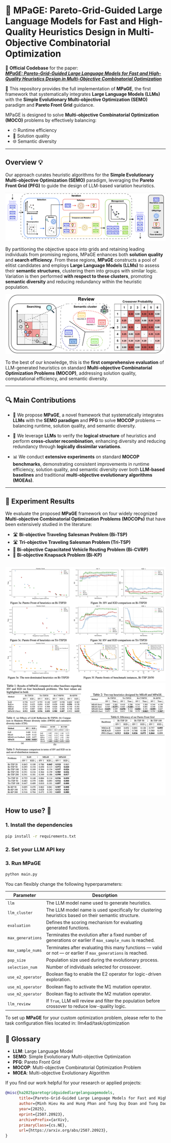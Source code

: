 # 🌟 MPaGE: Pareto-Grid-Guided Large Language Models for Fast and High-Quality Heuristics Design in Multi-Objective Combinatorial Optimization

🚀 **Official Codebase** for the paper:  
**[_MPaGE: Pareto-Grid-Guided Large Language Models for Fast and High-Quality Heuristics Design in Multi-Objective Combinatorial Optimization_](https://www.arxiv.org/abs/2507.20923)**

🧠 This repository provides the full implementation of **MPaGE**, the first framework that systematically integrates **Large Language Models (LLMs)** with the **Simple Evolutionary Multi-objective Optimization (SEMO)** paradigm and **Pareto Front Grid** guidance.

MPaGE is designed to solve **Multi-objective Combinatorial Optimization (MOCO)** problems by effectively balancing:
- ⏱ Runtime efficiency
- 🎯 Solution quality
- 🌐 Semantic diversity

---
## Overview 💡

Our approach curates heuristic algorithms for the **Simple Evolutionary Multi-objective Optimization (SEMO)** paradigm, leveraging the **Pareto Front Grid (PFG)** to guide the design of LLM-based variation heuristics.

![MPaGE Framework Overview](figure/Overview.png)

By partitioning the objective space into grids and retaining leading individuals from promising regions, MPaGE enhances both **solution quality** and **search efficiency**.
From these regions, **MPaGE** constructs a pool of elitist candidates and employs **Large Language Models (LLMs)** to assess their **semantic structures**, clustering them into groups with similar logic. Variation is then performed **with respect to these clusters**, promoting **semantic diversity** and reducing redundancy within the heuristic population.

![MPaGE Framework Overview](figure/Selection.png)

To the best of our knowledge, this is the **first comprehensive evaluation** of LLM-generated heuristics on standard **Multi-objective Combinatorial Optimization Problems (MOCOP)**, addressing solution quality, computational efficiency, and semantic diversity.

---

## 🔍 Main Contributions

- 🧩 We propose **MPaGE**, a novel framework that systematically integrates **LLMs** with the **SEMO paradigm** and **PFG** to solve **MOCOP** problems — balancing runtime, solution quality, and semantic diversity.

- 🧠 We leverage **LLMs** to verify the **logical structure** of heuristics and perform **cross-cluster recombination**, enhancing diversity and reducing redundancy through **logically dissimilar variations**.

- 📊 We conduct **extensive experiments** on standard **MOCOP benchmarks**, demonstrating consistent improvements in runtime efficiency, solution quality, and semantic diversity over both **LLM-based baselines** and traditional **multi-objective evolutionary algorithms (MOEAs)**.

---
## 🧪 Experiment Results

We evaluate the proposed **MPaGE** framework on four widely recognized **Multi-objective Combinatorial Optimization Problems (MOCOPs)** that have been extensively studied in the literature:

- 🛣 **Bi-objective Traveling Salesman Problem (Bi-TSP)**
- 🛣 **Tri-objective Traveling Salesman Problem (Tri-TSP)**
- 🚚 **Bi-objective Capacitated Vehicle Routing Problem (Bi-CVRP)**
- 🎒 **Bi-objective Knapsack Problem (Bi-KP)**

![MPaGE Framework Overview](figure/image3.png)
![MPaGE Framework Overview](figure/image1.png)
![MPaGE Framework Overview](figure/image2.png)
---
## How to use? 🔧
### 1. Install the dependencies

```bash
pip install -r requirements.txt
```
### 2. Set your LLM API key
### 3. Run MPaGE
```bash
python main.py
```
You can flexibly change the following hyperparameters:

| Parameter         | Description |
|------------------|-------------|
| `llm`            | The LLM model name used to generate heuristics. |
| `llm_cluster`    | The LLM model name is used specifically for clustering heuristics based on their semantic structure. |
| `evaluation`     | Defines the scoring mechanism for evaluating generated functions. |
| `max_generations`| Terminates the evolution after a fixed number of generations or earlier if `max_sample_nums` is reached. |
| `max_sample_nums`| Terminates after evaluating this many functions — valid or not — or earlier if `max_generations` is reached. |
| `pop_size`       | Population size used during the evolutionary process. |
| `selection_num`  | Number of individuals selected for crossover. |
| `use_e2_operator`| Boolean flag to enable the E2 operator for logic-driven exploration. |
| `use_m1_operator`| Boolean flag to activate the M1 mutation operator. |
| `use_m2_operator`| Boolean flag to activate the M2 mutation operator. |
| `llm_review`     | If `True`, LLM will review and filter the population before crossover to reduce low-quality logic. |


To set up **MPaGE** for your custom optimization problem, please refer to the task configuration files located in: llm4ad/task/optimization


## 📘 Glossary

- **LLM**: Large Language Model  
- **SEMO**: Simple Evolutionary Multi-objective Optimization  
- **PFG**: Pareto Front Grid  
- **MOCOP**: Multi-objective Combinatorial Optimization Problem  
- **MOEA**: Multi-objective Evolutionary Algorithm


If you find our work helpful for your research or applied projects:

```bibtex
@misc{ha2025paretogridguidedlargelanguagemodels,
      title={Pareto-Grid-Guided Large Language Models for Fast and High-Quality Heuristics Design in Multi-Objective Combinatorial Optimization}, 
      author={Minh Hieu Ha and Hung Phan and Tung Duy Doan and Tung Dao and Dao Tran and Huynh Thi Thanh Binh},
      year={2025},
      eprint={2507.20923},
      archivePrefix={arXiv},
      primaryClass={cs.NE},
      url={https://arxiv.org/abs/2507.20923}, 
}












